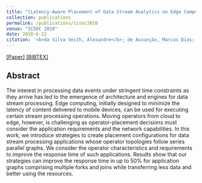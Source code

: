 ```yaml
---
title: "[Latency-Aware Placement of Data Stream Analytics on Edge Computing](https://link.springer.com/chapter/10.1007%2F978-3-030-03596-9_14)"
collection: publications
permalink: /publications/icsoc2018
venue: "ICSOC 2018"
date: 2018-6-12
citation: '<b>da Silva Veith, Alexandre</b>; de Assunção, Marcos Dias; Lefèvre, Laurent'
---
```

[[Paper]](http://aveith.github.io/files/icsoc2018.pdf) [[BIBTEX]](http://aveith.github.io/files/icsoc2018.bib)



## Abstract
The interest in processing data events under stringent time constraints as they arrive has led to the emergence of architecture and engines for data stream processing. Edge computing, initially designed to minimize the latency of content delivered to mobile devices, can be used for executing certain stream processing operations. Moving operators from cloud to edge, however, is challenging as operator-placement decisions must consider the application requirements and the network capabilities. In this work, we introduce strategies to create placement configurations for data stream processing applications whose operator topologies follow series parallel graphs. We consider the operator characteristics and requirements to improve the response time of such applications. Results show that our strategies can improve the response time in up to 50% for application graphs comprising multiple forks and joins while transferring less data and better using the resources.


